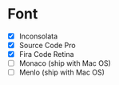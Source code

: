 # Font 

- [x] Inconsolata 
- [x] Source Code Pro
- [x] Fira Code Retina
- [ ] Monaco (ship with Mac OS)
- [ ] Menlo  (ship with Mac OS)
